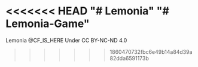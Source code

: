 <<<<<<< HEAD
"# Lemonia" 
"# Lemonia-Game" 
=======
Lemonia @CF_IS_HERE
Under CC BY-NC-ND 4.0
>>>>>>> 1860470732fbc6e49b14a84d39a82dda6591173b
